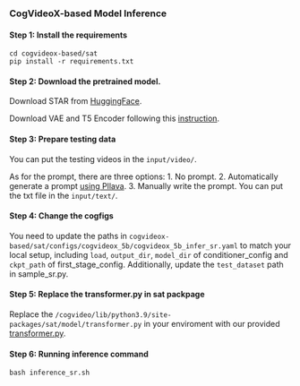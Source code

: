 ### CogVideoX-based Model Inference
#### Step 1: Install the requirements
```
cd cogvideox-based/sat
pip install -r requirements.txt
```

#### Step 2: Download the pretrained model.
Download STAR from [HuggingFace](https://huggingface.co/SherryX/STAR).

Download VAE and T5 Encoder following this [instruction](https://github.com/THUDM/CogVideo/blob/main/sat/README_zh.md#cogvideox15-%E6%A8%A1%E5%9E%8B).


#### Step 3: Prepare testing data
You can put the testing videos in the `input/video/`.

As for the prompt, there are three options: 1. No prompt. 2. Automatically generate a prompt [using Pllava](https://github.com/hpcaitech/Open-Sora/tree/main/tools/caption#pllava-captioning). 3. Manually write the prompt. You can put the txt file in the `input/text/`.


#### Step 4: Change the cogfigs
You need to update the paths in `cogvideox-based/sat/configs/cogvideox_5b/cogvideox_5b_infer_sr.yaml` to match your local setup, including `load`, `output_dir`, `model_dir` of conditioner_config and `ckpt_path` of first_stage_config. Additionally, update the `test_dataset` path in sample_sr.py.


#### Step 5: Replace the transformer.py in sat packpage
Replace the `/cogvideo/lib/python3.9/site-packages/sat/model/transformer.py` in your enviroment with our provided [transformer.py](https://github.com/NJU-PCALab/STAR/blob/main/cogvideox-based/transformer.py).


#### Step 6: Running inference command
```
bash inference_sr.sh
```
